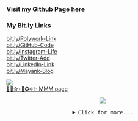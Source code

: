 ### Visit my Github Page [here](https://imtrinity94.github.io)

### My Bit.ly Links
[bit.ly/Polywork-Link](http://bit.ly/Polywork-Link)  
[bit.ly/GitHub-Code](http://bit.ly/GitHub-Code)  
[bit.ly/Instagram-Life](http://bit.ly/Instagram-Life)  
[bit.ly/Twitter-Add](http://bit.ly/Twitter-Add)  
[bit.ly/LinkedIn-Link](http://bit.ly/LinkedIn-Link)  
[bit.ly/Mayank-Blog](http://bit.ly/Mayank-Blog) 


![](https://komarev.com/ghpvc/?username=imtrinity94&color=green) <br>
[👨‍🚀✰⋆🌟✪🔯✨ MMM.page](http://bit.ly/mmmdotpage)
<p align="center">
<img src="https://user-images.githubusercontent.com/7029361/154935250-dfa35fe3-0a0e-423d-9b43-5654bff0f934.jpg">
  </p>

<details>
  <summary align="center"><samp>Click for more...</samp></summary>
  
  ## Hi there 👋

- 🔭 I’m currently working on VMware Private Cloud
- 👯 I’m looking to collaborate on vRealize Orchestrator JS code development
- 💬 Ask me about vRealize Orchestrator
- ⚡ Interests: [Chess](https://lichess.org/@/imtrinity94/perf/blitz) 

## Let's connect![2022-02-21 15_45_51-mayankgoyal](https://user-images.githubusercontent.com/7029361/154935187-777be201-8f44-4dde-aa3c-e4c31f9fff21.jpg)


[![Linkedin](https://img.shields.io/badge/LinkedIn-0077B5?style=for-the-badge&logo=linkedin&logoColor=white)](https://www.linkedin.com/in/mayankgoyal1994)
[![Gmail](https://img.shields.io/badge/Gmail-D14836?style=for-the-badge&logo=gmail&logoColor=white)](mailto:imtrinity94@gmail.com)
[![Instagram](https://img.shields.io/badge/Instagram-E4405F?style=for-the-badge&logo=instagram&logoColor=white)](https://instagram.com/imtrinity94)
[![Soundcloud](https://img.shields.io/badge/SoundCloud-FF3300?style=for-the-badge&logo=soundcloud&logoColor=white)](http://soundcloud.com/imtrinity94)
[![Twitter](https://img.shields.io/badge/Twitter-1DA1F2?style=for-the-badge&logo=twitter&logoColor=white)](https://twitter.com/imtrinity94)

### Languages

[![JavaScript](https://img.shields.io/badge/JavaScript-F7DF1E?style=for-the-badge&logo=javascript&logoColor=black)](https://github.com/imtrinity94)
[![Python](https://img.shields.io/badge/Python-14354C?style=for-the-badge&logo=python&logoColor=white)](https://github.com/imtrinity94)
[![Shell](https://img.shields.io/badge/Shell_Script-121011?style=for-the-badge&logo=gnu-bash&logoColor=white)](https://github.com/imtrinity94)
[![Powershell](https://img.shields.io/badge/PowerShell-5391FE?style=for-the-badge&logo=PowerShell&logoColor=white)](https://github.com/imtrinity94)
  
### My Github Stats  
[![imtrinity94's GitHub stats](https://github-readme-stats.vercel.app/api?username=imtrinity94)](https://github.com/anuraghazra/github-readme-stats)



</details>


